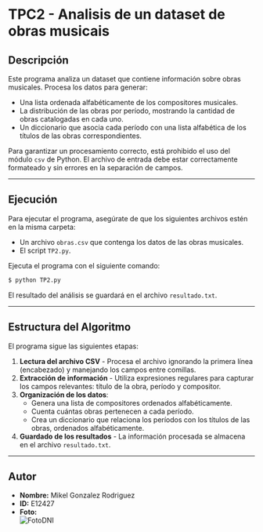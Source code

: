 # TPC2 - Analisis de un dataset de obras musicais 

## Descripción
Este programa analiza un dataset que contiene información sobre obras musicales. Procesa los datos para generar:
- Una lista ordenada alfabéticamente de los compositores musicales.
- La distribución de las obras por período, mostrando la cantidad de obras catalogadas en cada uno.
- Un diccionario que asocia cada período con una lista alfabética de los títulos de las obras correspondientes.

Para garantizar un procesamiento correcto, está prohibido el uso del módulo `csv` de Python. El archivo de entrada debe estar correctamente formateado y sin errores en la separación de campos.

---

## Ejecución
Para ejecutar el programa, asegúrate de que los siguientes archivos estén en la misma carpeta:
- Un archivo `obras.csv` que contenga los datos de las obras musicales.
- El script `TP2.py`.

Ejecuta el programa con el siguiente comando:
```sh
$ python TP2.py
```

El resultado del análisis se guardará en el archivo `resultado.txt`.

---

## Estructura del Algoritmo
El programa sigue las siguientes etapas:
1. **Lectura del archivo CSV** - Procesa el archivo ignorando la primera línea (encabezado) y manejando los campos entre comillas.
2. **Extracción de información** - Utiliza expresiones regulares para capturar los campos relevantes: título de la obra, período y compositor.
3. **Organización de los datos**:
   - Genera una lista de compositores ordenados alfabéticamente.
   - Cuenta cuántas obras pertenecen a cada período.
   - Crea un diccionario que relaciona los períodos con los títulos de las obras, ordenados alfabéticamente.
4. **Guardado de los resultados** - La información procesada se almacena en el archivo `resultado.txt`.

---

## Autor
- **Nombre:** Mikel Gonzalez Rodriguez  
- **ID:** E12427  
- **Foto:**  
![FotoDNI](https://github.com/user-attachments/assets/89f3adbe-49b9-4930-808f-9d0bc81bcb00)
